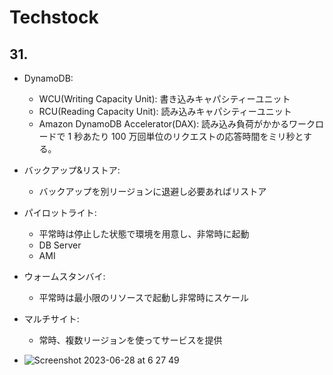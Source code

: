 # Techstock

## 31.

- DynamoDB:

  - WCU(Writing Capacity Unit): 書き込みキャパシティーユニット
  - RCU(Reading Capacity Unit): 読み込みキャパシティーユニット
  - Amazon DynamoDB Accelerator(DAX): 読み込み負荷がかかるワークロードで 1 秒あたり 100 万回単位のリクエストの応答時間をミリ秒とする。

- バックアップ&リストア:
  - バックアップを別リージョンに退避し必要あればリストア
- パイロットライト:
  - 平常時は停止した状態で環境を用意し、非常時に起動
  - DB Server
  - AMI
- ウォームスタンバイ:
  - 平常時は最小限のリソースで起動し非常時にスケール
- マルチサイト:
  - 常時、複数リージョンを使ってサービスを提供
- ![Screenshot 2023-06-28 at 6 27 49](https://github.com/yoshikikasama/network-and-server/assets/61643054/2fc1417b-cec2-4a05-914d-7fded7730e33)
